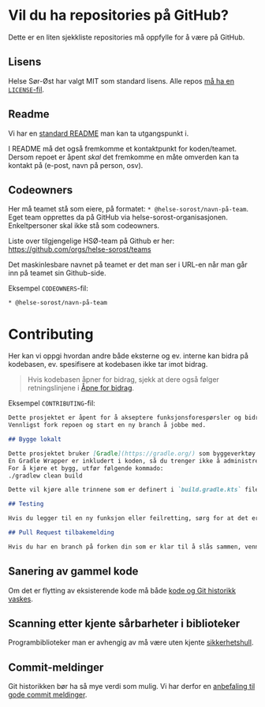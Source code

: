 # Vil du ha repositories på GitHub?

Dette er en liten sjekkliste repositories må oppfylle for å være på GitHub.

## Lisens

Helse Sør-Øst har valgt MIT som standard lisens. Alle repos [må ha en `LICENSE`-fil](../LISENSIERING.md).

## Readme

Vi har en [standard README](../README.template.md) man kan ta utgangspunkt i.

I README må det også fremkomme et kontaktpunkt for koden/teamet. Dersom repoet er åpent _skal_ det fremkomme en måte omverden kan ta kontakt på (e-post, navn på person, osv).

## Codeowners

Her må teamet stå som eiere, på formatet: `* @helse-sorost/navn-på-team`. Eget team opprettes da på GitHub via helse-sorost-organisasjonen. Enkeltpersoner skal ikke stå som codeowners.

Liste over tilgjengelige HSØ-team på Github er her:
https://github.com/orgs/helse-sorost/teams

Det maskinlesbare navnet på teamet er det man ser i URL-en når man går inn på teamet sin Github-side.

Eksempel `CODEOWNERS`-fil:

```
* @helse-sorost/navn-på-team
```

# Contributing

Her kan vi oppgi hvordan andre både eksterne og ev. interne kan bidra på kodebasen, ev. spesifisere at kodebasen ikke tar imot bidrag.

> Hvis kodebasen åpner for bidrag, sjekk at dere også følger retningslinjene i [Åpne for bidrag](åpne-for-bidrag.md).

Eksempel `CONTRIBUTING`-fil:

```markdown
Dette prosjektet er åpent for å akseptere funksjonsforespørsler og bidrag fra åpen kildekode-fellesskapet.
Vennligst fork repoen og start en ny branch å jobbe med.

## Bygge lokalt

Dette prosjektet bruker [Gradle](https://gradle.org/) som byggeverktøy.
En Gradle Wrapper er inkludert i koden, så du trenger ikke å administrere din egen installasjon.
For å kjøre et bygg, utfør følgende kommado:
./gradlew clean build

Dette vil kjøre alle trinnene som er definert i `build.gradle.kts` filen.

## Testing

Hvis du legger til en ny funksjon eller feilretting, sørg for at det er riktig testdekning.

## Pull Request tilbakemelding

Hvis du har en branch på forken din som er klar til å slås sammen, vennligst opprett en ny pull-request. Vedlikeholderne vil gå gjennom for å sikre at retningslinjene ovenfor er fulgt, og hvis endringene er nyttige for alle bibliotekbrukere, vil de bli slått sammen.
```

## Sanering av gammel kode

Om det er flytting av eksisterende kode må både [kode og Git historikk vaskes](sikkerhetsvask.md).

## Scanning etter kjente sårbarheter i biblioteker

Programbiblioteker man er avhengig av må være uten kjente [sikkerhetshull](sårbarhetsscan.md).

## Commit-meldinger

Git historikken bør ha så mye verdi som mulig. Vi har derfor en [anbefaling til gode commit meldinger](commit-meldinger.md).
